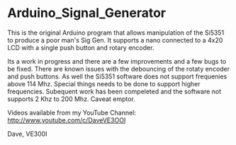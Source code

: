 # Arduino_Signal_Generator
This is the original Arduino program that allows manipulation of the Si5351 to produce a poor man's Sig Gen.  It supports a nano connected to a 4x20 LCD with a single push button and rotary encoder. 

Its a work in progress and there are a few improvements and a few bugs to be fixed. There are known issues with the debouncing of the rotaty encoder and push buttons. As well the Si5351 software does not support frequenies above 114 Mhz.  Special things needs to be done to support higher frequencies.  Subequent work has been compeleted and the software not supports 2 Khz to 200 Mhz.  Caveat emptor.

Videos available from my YouTube Channel: 
http://www.youtube.com/c/DaveVE3OOI 


Dave, VE300I
